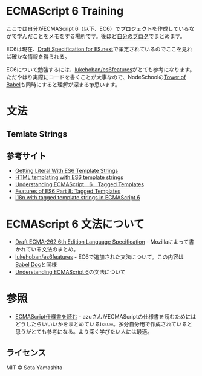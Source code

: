 ECMAScript 6 Training
=====================

ここでは自分がECMAScript 6（以下、EC6）でプロジェクトを作成しているなかで学んだことをメモをする場所です。後ほど[自分のブログ](http://sotayamashita.github.io/)でまとめます。

EC6は現在、[Draft Specification for ES.next](http://wiki.ecmascript.org/doku.php?id=harmony:specification_drafts)で策定されているのでここを見れば確かな情報を得られる。

EC6について勉強するには、[lukehoban/es6features](https://github.com/lukehoban/es6features)がとても参考になります。ただやはり実際にコードを書くことが大事なので、NodeSchoolの[Tower of Babel](https://github.com/yosuke-furukawa/tower-of-babel)も同時にすると理解が深まるtp思います。

# 文法

## Temlate Strings

## 参考サイト

* [Getting Literal With ES6 Template Strings](http://updates.html5rocks.com/2015/01/ES6-Template-Strings)
* [HTML templating with ES6 template strings](http://www.2ality.com/2015/01/template-strings-html.html)
* [Understanding ECMAScript　6　Tagged Templates](https://leanpub.com/understandinges6/read/#leanpub-auto-tagged-templates)
* [Features of ES6 Part 8: Tagged Templates](http://odetocode.com/blogs/scott/archive/2014/09/30/features-of-es6-part-8-tagged-templates.aspx)
* [i18n with tagged template strings in ECMAScript 6](http://jaysoo.ca/2014/03/20/i18n-with-es6-template-strings/)

# ECMAScript 6 文法について

* [Draft ECMA-262 6th Edition Language Specification](https://people.mozilla.org/~jorendorff/es6-draft.html#sec-string-objects) - Mozillaによって書かれている文法のまとめ。
* [lukehoban/es6features](https://github.com/lukehoban/es6features) - EC6で追加された文法について。この内容は[Babel Doc](http://babeljs.io/docs/usage/cli/)と同様
* [Understanding ECMAScript 6](https://leanpub.com/understandinges6/read/)の文法について

# 参照

* [ECMAScript仕様書を読む](https://github.com/azu/azu/issues/47) - azuさんがECMAScriptの仕様書を読むためにはどうしたらいいいかをまとめているissue。多分自分用で作成されていると思うがとても参考になる。より深く学びたい人には最適。

## ライセンス

MIT © Sota Yamashita
